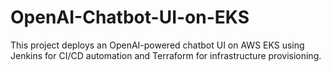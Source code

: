 # OpenAI-Chatbot-UI-on-EKS
This project deploys an OpenAI-powered chatbot UI on AWS EKS using Jenkins for CI/CD automation and Terraform for infrastructure provisioning.
